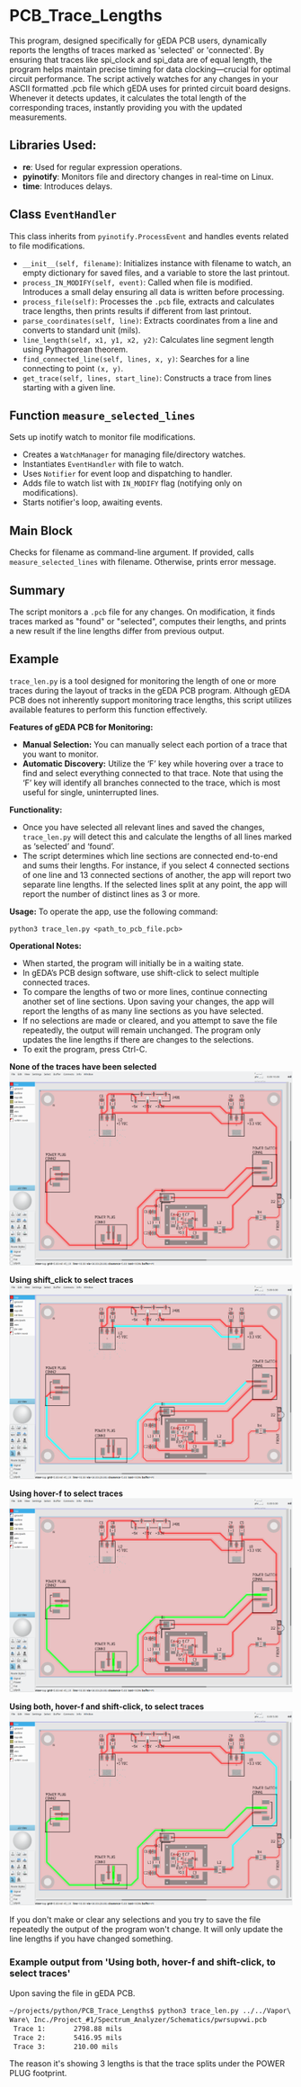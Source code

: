 # PCB_Trace_Lengths
This program, designed specifically for gEDA PCB users, dynamically reports the lengths of traces marked as 'selected' or 'connected'. By ensuring that traces like spi_clock and spi_data are of equal length, the program helps maintain precise timing for data clocking—crucial for optimal circuit performance. The script actively watches for any changes in your ASCII formatted .pcb file which gEDA uses for printed circuit board designs. Whenever it detects updates, it calculates the total length of the corresponding traces, instantly providing you with the updated measurements.

## Libraries Used:
- **re**: Used for regular expression operations.
- **pyinotify**: Monitors file and directory changes in real-time on Linux.
- **time**: Introduces delays.

## Class `EventHandler`
This class inherits from `pyinotify.ProcessEvent` and handles events related to file modifications.

- `__init__(self, filename)`: Initializes instance with filename to watch, an empty dictionary for saved files, and a variable to store the last printout.
- `process_IN_MODIFY(self, event)`: Called when file is modified. Introduces a small delay ensuring all data is written before processing.
- `process_file(self)`: Processes the `.pcb` file, extracts and calculates trace lengths, then prints results if different from last printout.
- `parse_coordinates(self, line)`: Extracts coordinates from a line and converts to standard unit (mils).
- `line_length(self, x1, y1, x2, y2)`: Calculates line segment length using Pythagorean theorem.
- `find_connected_line(self, lines, x, y)`: Searches for a line connecting to point `(x, y)`.
- `get_trace(self, lines, start_line)`: Constructs a trace from lines starting with a given line.

## Function `measure_selected_lines`
Sets up inotify watch to monitor file modifications.

- Creates a `WatchManager` for managing file/directory watches.
- Instantiates `EventHandler` with file to watch.
- Uses `Notifier` for event loop and dispatching to handler.
- Adds file to watch list with `IN_MODIFY` flag (notifying only on modifications).
- Starts notifier's loop, awaiting events.

## Main Block
Checks for filename as command-line argument. If provided, calls `measure_selected_lines` with filename. Otherwise, prints error message.

## Summary
The script monitors a `.pcb` file for any changes. On modification, it finds traces marked as "found" or "selected", computes their lengths, and prints a new result if the line lengths differ from previous output.


## Example

`trace_len.py` is a tool designed for monitoring the length of one or more traces during the layout of tracks in the gEDA PCB program. Although gEDA PCB does not inherently support monitoring trace lengths, this script utilizes available features to perform this function effectively.

**Features of gEDA PCB for Monitoring:**
- **Manual Selection:** You can manually select each portion of a trace that you want to monitor.
- **Automatic Discovery:** Utilize the ‘F’ key while hovering over a trace to find and select everything connected to that trace. Note that using the ‘F’ key will identify all branches connected to the trace, which is most useful for single, uninterrupted lines.

**Functionality:**
- Once you have selected all relevant lines and saved the changes, `trace_len.py` will detect this and calculate the lengths of all lines marked as ‘selected’ and ‘found’.
- The script determines which line sections are connected end-to-end and sums their lengths. For instance, if you select 4 connected sections of one line and 13 connected sections of another, the app will report two separate line lengths. If the selected lines split at any point, the app will report the number of distinct lines as 3 or more.

**Usage:**
To operate the app, use the following command:
```
python3 trace_len.py <path_to_pcb_file.pcb>
```

**Operational Notes:**
- When started, the program will initially be in a waiting state.
- In gEDA’s PCB design software, use shift-click to select multiple connected traces.
- To compare the lengths of two or more lines, continue connecting another set of line sections. Upon saving your changes, the app will report the lengths of as many line sections as you have selected.
- If no selections are made or cleared, and you attempt to save the file repeatedly, the output will remain unchanged. The program only updates the line lengths if there are changes to the selections.
- To exit the program, press Ctrl-C.

**None of the traces have been selected**
![None of the traces have been selected](./images/pwrsupvwi_no_select.png)

**Using shift_click to select traces**
![Using shift-click to select traces](./images/pwrsupvwi_shift_click.png)

**Using hover-f to select traces**
![Using hover-f to select traces](./images/pwrsupvwi_hover_f.png)

**Using both, hover-f and shift-click, to select traces**
![Using both, hover-f and shift-click, to select traces](./images/pwrsupvwi_both_methods.png)

If you don't make or clear any selections and you try to save the file repeatedly the output of the
program won't change. It will only update the line lengths if you have changed something.

### Example output from 'Using both, hover-f and shift-click, to select traces'
Upon saving the file in gEDA PCB.
```
~/projects/python/PCB_Trace_Lengths$ python3 trace_len.py ../../Vapor\ Ware\ Inc./Project_#1/Spectrum_Analyzer/Schematics/pwrsupvwi.pcb
 Trace 1:       2798.88 mils
 Trace 2:       5416.95 mils
 Trace 3:       210.00 mils
```
The reason it's showing 3 lengths is that the trace splits under the POWER PLUG footprint.
